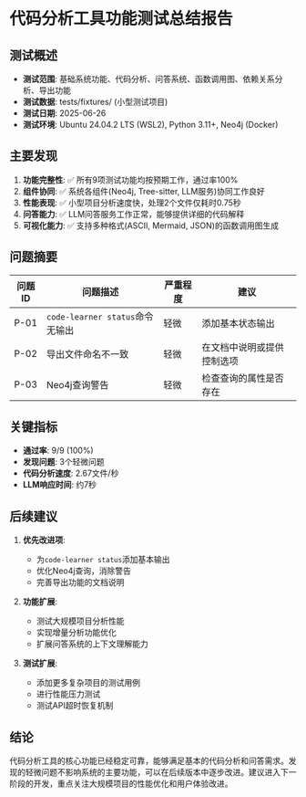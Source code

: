# 代码分析工具功能测试总结报告

## 测试概述

- **测试范围**: 基础系统功能、代码分析、问答系统、函数调用图、依赖关系分析、导出功能
- **测试数据**: tests/fixtures/ (小型测试项目)
- **测试日期**: 2025-06-26
- **测试环境**: Ubuntu 24.04.2 LTS (WSL2), Python 3.11+, Neo4j (Docker)

## 主要发现

1. **功能完整性**: ✅ 所有9项测试功能均按预期工作，通过率100%
2. **组件协同**: ✅ 系统各组件(Neo4j, Tree-sitter, LLM服务)协同工作良好
3. **性能表现**: ✅ 小型项目分析速度快，处理2个文件仅耗时0.75秒
4. **问答能力**: ✅ LLM问答服务工作正常，能够提供详细的代码解释
5. **可视化能力**: ✅ 支持多种格式(ASCII, Mermaid, JSON)的函数调用图生成

## 问题摘要

| 问题ID | 问题描述 | 严重程度 | 建议 |
|-------|---------|---------|------|
| P-01 | `code-learner status`命令无输出 | 轻微 | 添加基本状态输出 |
| P-02 | 导出文件命名不一致 | 轻微 | 在文档中说明或提供控制选项 |
| P-03 | Neo4j查询警告 | 轻微 | 检查查询的属性是否存在 |

## 关键指标

- **通过率**: 9/9 (100%)
- **发现问题**: 3个轻微问题
- **代码分析速度**: 2.67文件/秒
- **LLM响应时间**: 约7秒

## 后续建议

1. **优先改进项**:
   - 为`code-learner status`添加基本输出
   - 优化Neo4j查询，消除警告
   - 完善导出功能的文档说明

2. **功能扩展**:
   - 测试大规模项目分析性能
   - 实现增量分析功能优化
   - 扩展问答系统的上下文理解能力

3. **测试扩展**:
   - 添加更多复杂项目的测试用例
   - 进行性能压力测试
   - 测试API超时恢复机制

## 结论

代码分析工具的核心功能已经稳定可靠，能够满足基本的代码分析和问答需求。发现的轻微问题不影响系统的主要功能，可以在后续版本中逐步改进。建议进入下一阶段的开发，重点关注大规模项目的性能优化和用户体验改进。 
